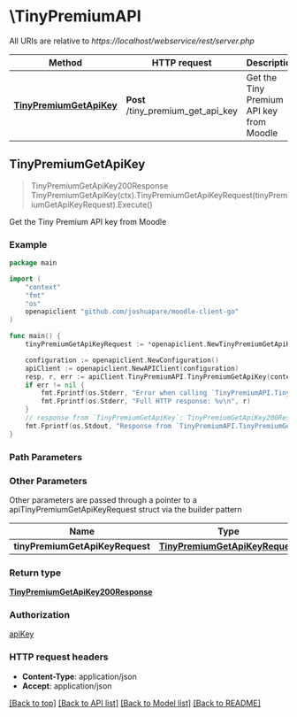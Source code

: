 # \TinyPremiumAPI

All URIs are relative to *https://localhost/webservice/rest/server.php*

Method | HTTP request | Description
------------- | ------------- | -------------
[**TinyPremiumGetApiKey**](TinyPremiumAPI.md#TinyPremiumGetApiKey) | **Post** /tiny_premium_get_api_key | Get the Tiny Premium API key from Moodle



## TinyPremiumGetApiKey

> TinyPremiumGetApiKey200Response TinyPremiumGetApiKey(ctx).TinyPremiumGetApiKeyRequest(tinyPremiumGetApiKeyRequest).Execute()

Get the Tiny Premium API key from Moodle



### Example

```go
package main

import (
	"context"
	"fmt"
	"os"
	openapiclient "github.com/joshuapare/moodle-client-go"
)

func main() {
	tinyPremiumGetApiKeyRequest := *openapiclient.NewTinyPremiumGetApiKeyRequest(int32(123)) // TinyPremiumGetApiKeyRequest | 

	configuration := openapiclient.NewConfiguration()
	apiClient := openapiclient.NewAPIClient(configuration)
	resp, r, err := apiClient.TinyPremiumAPI.TinyPremiumGetApiKey(context.Background()).TinyPremiumGetApiKeyRequest(tinyPremiumGetApiKeyRequest).Execute()
	if err != nil {
		fmt.Fprintf(os.Stderr, "Error when calling `TinyPremiumAPI.TinyPremiumGetApiKey``: %v\n", err)
		fmt.Fprintf(os.Stderr, "Full HTTP response: %v\n", r)
	}
	// response from `TinyPremiumGetApiKey`: TinyPremiumGetApiKey200Response
	fmt.Fprintf(os.Stdout, "Response from `TinyPremiumAPI.TinyPremiumGetApiKey`: %v\n", resp)
}
```

### Path Parameters



### Other Parameters

Other parameters are passed through a pointer to a apiTinyPremiumGetApiKeyRequest struct via the builder pattern


Name | Type | Description  | Notes
------------- | ------------- | ------------- | -------------
 **tinyPremiumGetApiKeyRequest** | [**TinyPremiumGetApiKeyRequest**](TinyPremiumGetApiKeyRequest.md) |  | 

### Return type

[**TinyPremiumGetApiKey200Response**](TinyPremiumGetApiKey200Response.md)

### Authorization

[apiKey](../README.md#apiKey)

### HTTP request headers

- **Content-Type**: application/json
- **Accept**: application/json

[[Back to top]](#) [[Back to API list]](../README.md#documentation-for-api-endpoints)
[[Back to Model list]](../README.md#documentation-for-models)
[[Back to README]](../README.md)

